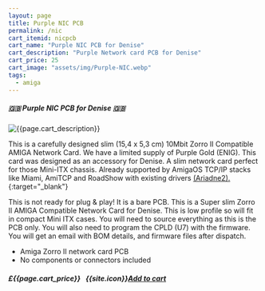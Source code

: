 ```yaml
---
layout: page
title: Purple NIC PCB
permalink: /nic
cart_itemid: nicpcb
cart_name: "Purple NIC PCB for Denise"
cart_description: "Purple Network card PCB for Denise"
cart_price: 25
cart_image: "assets/img/Purple-NIC.webp"
tags: 
  - amiga
---
```


##### 🇬🇧 Purple NIC PCB for Denise 🇬🇧

  <p class="lead text-center">
    <img src="{{page.cart_image}}" class="img-thumbnail" alt="{{page.cart_description}}">
  </p>

This is a carefully designed slim (15,4 x 5,3 cm) 10Mbit Zorro II Compatible AMIGA Network Card. We have a limited supply of Purple Gold (ENIG). This card was designed as an accessory for Denise. A slim network card perfect for those Mini-ITX chassis. Already supported by AmigaOS TCP/IP stacks like Miami, AmiTCP and RoadShow with existing drivers [(Ariadne2).](https://amiga.resource.cx/exp/ariadne2){:target="_blank"}

This is not ready for plug & play! It is a bare PCB. This is a Super slim Zorro II AMIGA Compatible Network Card for Denise. This is low profile so will fit in compact Mini ITX cases. You will need to source everything as this is the PCB only. You will also need to program the CPLD (U7) with the firmware. You will get an email with BOM details, and firmware files after dispatch.

* Amiga Zorro II network card PCB
* No components or connectors included

##### £{{page.cart_price}} &nbsp; {{site.icon}}[Add to cart](/cart#{{page.cart_itemid}})